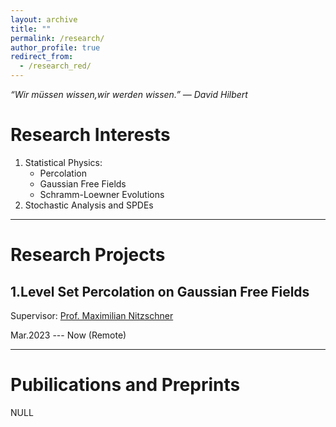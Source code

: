 ```yaml
---
layout: archive
title: ""
permalink: /research/
author_profile: true
redirect_from: 
  - /research_red/
---
```


*“Wir müssen wissen,wir werden wissen.” ― David Hilbert*

# Research Interests

1. Statistical Physics:
   - Percolation
   - Gaussian Free Fields
   - Schramm-Loewner Evolutions
2. Stochastic Analysis and SPDEs
---

# Research Projects

## 1.Level Set Percolation on Gaussian Free Fields

Supervisor: [Prof. Maximilian Nitzschner](https://cims.nyu.edu/~mn2977/)

Mar.2023 --- Now (Remote)

---

# Pubilications and Preprints
NULL
